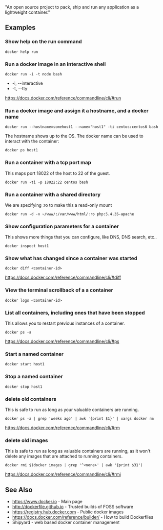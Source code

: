 "An open source project to pack, ship and run any application as a lightweight container."

## Examples

### Show help on the run command
    docker help run

### Run a docker image in an interactive shell
    docker run -i -t node bash

- -i, --interactive
- -t, --tty

https://docs.docker.com/reference/commandline/cli/#run

### Run a docker image and assign it a hostname, and a docker name
    docker run --hostname=somehost1 --name="host1" -ti centos:centos6 bash

The hostname shows up to the OS.  The docker name can be used to interact with the container:

    docker ps host1

### Run a container with a tcp port map
This maps port 18022 of the host to 22 of the guest.

    docker run -ti -p 18022:22 centos bash

### Run a container with a shared directory
We are specifying :ro to make this a read-only mount

    docker run -d -v ~/www/:/var/www/html/:ro php:5.4.35-apache

### Show configuration parameters for a container
This shows more things that you can configure, like DNS, DNS search, etc..

    docker inspect host1

### Show what has changed since a container was started
    docker diff <container-id>

https://docs.docker.com/reference/commandline/cli/#diff

### View the terminal scrollback of a a container
    docker logs <container-id>

### List all containers, including ones that have been stopped
This allows you to restart previous instances of a container.

    docker ps -a

https://docs.docker.com/reference/commandline/cli/#ps

### Start a named container
    docker start host1

### Stop a named container
    docker stop host1

### delete old containers
This is safe to run as long as your valuable containers are running.

    docker ps -a | grep 'weeks ago' | awk '{print $1}' | xargs docker rm

https://docs.docker.com/reference/commandline/cli/#rm

### delete old images
This is safe to run as long as valuable containers are running, as it won't delete any images that are attached to running containers.

    docker rmi $(docker images | grep '^<none>' | awk '{print $3}')

https://docs.docker.com/reference/commandline/cli/#rmi

## See Also
- https://www.docker.io - Main page
- http://dockerfile.github.io - Trusted builds of FOSS software
- https://registry.hub.docker.com - Public docker images
- https://docs.docker.com/reference/builder/ - How to build Dockerfiles
- Shipyard - web based docker container management
